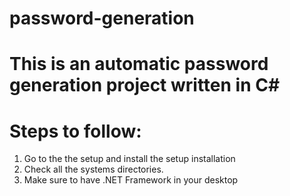 # password-generation

# This is an automatic password generation project written in C#

# Steps to follow:

1. Go to the the setup and install the setup installation 
2. Check all the systems directories. 
3. Make sure to have .NET Framework in your desktop

